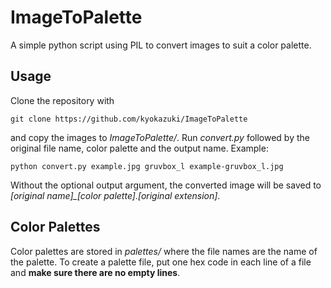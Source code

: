 # ImageToPalette
A simple python script using PIL to convert images to suit a color palette.

## Usage
Clone the repository with
```
git clone https://github.com/kyokazuki/ImageToPalette
```
and copy the images to *ImageToPalette/*. Run *convert.py* followed by the original file name, color palette and the output name. Example: 
```
python convert.py example.jpg gruvbox_l example-gruvbox_l.jpg
```
Without the optional output argument, the converted image will be saved to *[original name]_[color palette].[original extension]*.

## Color Palettes
Color palettes are stored in *palettes/* where the file names are the name of the palette. To create a palette file, put one hex code in each line of a file and **make sure there are no empty lines**.
